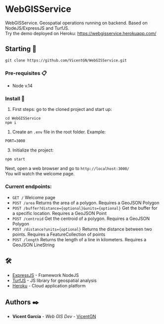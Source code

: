 # WebGISService

WebGISService. Geospatial operations running on backend. Based on NodeJS/ExpressJS and TurfJS.  
Try the demo deployed on Heroku: https://webgisservice.herokuapp.com/
## Starting 🚀

```
git clone https://github.com/VicentGN/WebGISService.git
```


### Pre-requisites 📋

+ Node v.14


### Install 🔧

1. First steps: go to the cloned project and start up:
```
cd WebGISService
npm i
```

1. Create an `.env` file in the root folder. Example:

```
PORT=3000
```

3. Initialize the project:

```
npm start
```

Next, open a web browser and go to `http://localhost:3000/`   
You will watch the welcome page. 

### Current endpoints:

+ `GET /` Welcome page
+ `POST /area` Returns the area of a polygon. Requires a GeoJSON Polygon
+ `POST /buffer?distance={optional}&units={optional}` Get the buffer for a specific location. Requires a GeoJSON Point
+ `POST /centroid` Get the centroid of a polygon. Requires a GeoJSON Polygon
+ `POST /distance?units={optional}` Returns the distance between two points. Requires a FeatureCollection of points
+ `POST /length` Returns the length of a line in kilometers. Requires a GeoJSON LineString

##  🛠️

* [ExpressJS](https://expressjs.com/) - Framework NodeJS
* [TurfJS](http://turfjs.org/) - JS library for geospatial analysis
* [Heroku](https://www.heroku.com) - Cloud application platform

## Authors ✒️

* **Vicent García** - *Web GIS Dev* - [VicentGN](https://github.com/vicentgn)
